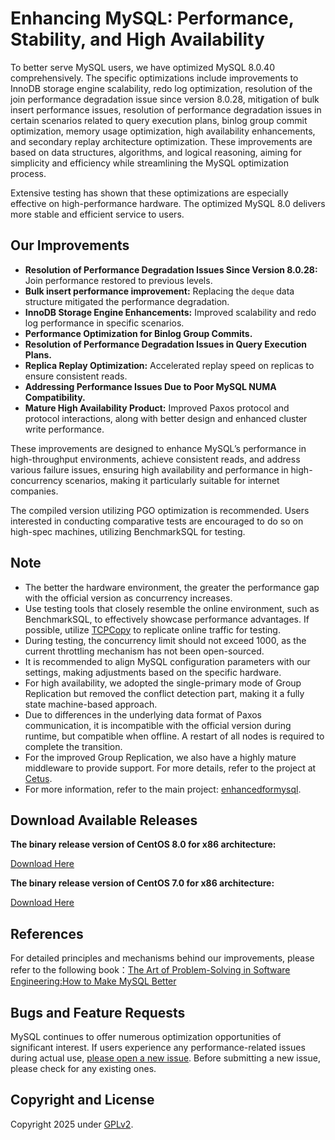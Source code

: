 # Enhancing MySQL: Performance, Stability, and High Availability

To better serve MySQL users, we have optimized MySQL 8.0.40 comprehensively. The specific optimizations include improvements to InnoDB storage engine scalability, redo log optimization, resolution of the join performance degradation issue since version 8.0.28, mitigation of bulk insert performance issues, resolution of performance degradation issues in certain scenarios related to query execution plans, binlog group commit optimization, memory usage optimization, high availability enhancements, and secondary replay architecture optimization. These improvements are based on data structures, algorithms, and logical reasoning, aiming for simplicity and efficiency while streamlining the MySQL optimization process. 

Extensive testing has shown that these optimizations are especially effective on high-performance hardware. The optimized MySQL 8.0 delivers more stable and efficient service to users. 

## Our Improvements

- **Resolution of Performance Degradation Issues Since Version 8.0.28:** Join performance restored to previous levels.
- **Bulk insert performance improvement:** Replacing the `deque` data structure mitigated the performance degradation.
- **InnoDB Storage Engine Enhancements:** Improved scalability and redo log performance in specific scenarios.
- **Performance Optimization for Binlog Group Commits.**
- **Resolution of Performance Degradation Issues in Query Execution Plans.**
- **Replica Replay Optimization:** Accelerated replay speed on replicas to ensure consistent reads.
- **Addressing Performance Issues Due to Poor MySQL NUMA Compatibility.**
- **Mature High Availability Product:** Improved Paxos protocol and protocol interactions, along with better design and enhanced cluster write performance.

These improvements are designed to enhance MySQL’s performance in high-throughput environments, achieve consistent reads, and address various failure issues, ensuring high availability and performance in high-concurrency scenarios, making it particularly suitable for internet companies.

The compiled version utilizing PGO optimization is recommended. Users interested in conducting comparative tests are encouraged to do so on high-spec machines, utilizing BenchmarkSQL for testing.

## Note

- The better the hardware environment, the greater the performance gap with the official version as concurrency increases.
- Use testing tools that closely resemble the online environment, such as BenchmarkSQL, to effectively showcase performance advantages. If possible, utilize [TCPCopy](https://github.com/session-replay-tools/tcpcopy) to replicate online traffic for testing.
- During testing, the concurrency limit should not exceed 1000, as the current throttling mechanism has not been open-sourced.
- It is recommended to align MySQL configuration parameters with our settings, making adjustments based on the specific hardware.
- For high availability, we adopted the single-primary mode of Group Replication but removed the conflict detection part, making it a fully state machine-based approach.
- Due to differences in the underlying data format of Paxos communication, it is incompatible with the official version during runtime, but compatible when offline. A restart of all nodes is required to complete the transition.
- For the improved Group Replication, we also have a highly mature middleware to provide support. For more details, refer to the project at [Cetus](https://github.com/enhancedformysql/cetus).
- For more information, refer to the main project: [enhancedformysql](https://github.com/advancedmysql/enhancedformysql).

## Download Available Releases

**The binary release version of CentOS 8.0 for x86 architecture:**

[Download Here](https://github.com/enhancedformysql/mysql-8.0.40/releases/download/mysql-8.0.40-v3.0/mysql-8.0.40-v3-for-centos8.tar.gz)  

**The binary release version of CentOS 7.0 for x86 architecture:**

[Download Here](https://github.com/enhancedformysql/mysql-8.0.40/releases/download/mysql-8.0.40-v3.0/mysql-8.0.40-v3-for-centos7.tar.gz)  

## References

For detailed principles and mechanisms behind our improvements, please refer to the following book：[The Art of Problem-Solving in Software Engineering:How to Make MySQL Better](https://enhancedformysql.github.io/The-Art-of-Problem-Solving-in-Software-Engineering_How-to-Make-MySQL-Better/)

## Bugs and Feature Requests

MySQL continues to offer numerous optimization opportunities of significant interest. If users experience any performance-related issues during actual use, [please open a new issue](https://github.com/enhancedformysql/mysql-8.0.40/issues). Before submitting a new issue, please check for any existing ones.

## Copyright and License

Copyright 2025 under [GPLv2](LICENSE).
